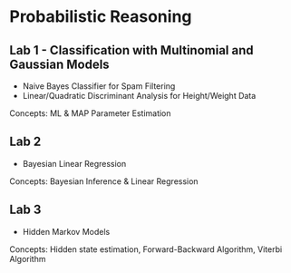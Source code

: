 # Probabilistic Reasoning

## Lab 1 - Classification with Multinomial and Gaussian Models
- Naive Bayes Classifier for Spam Filtering
- Linear/Quadratic Discriminant Analysis for Height/Weight Data

Concepts: ML & MAP Parameter Estimation

## Lab 2
- Bayesian Linear Regression

Concepts: Bayesian Inference & Linear Regression

## Lab 3
- Hidden Markov Models

Concepts: Hidden state estimation, Forward-Backward Algorithm, Viterbi Algorithm